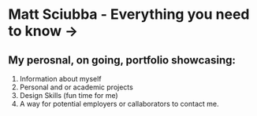 # Matt Sciubba - Everything you need to know ->
## My perosnal, on going, portfolio showcasing:
1. Information about myself
2. Personal and or academic projects
3. Design Skills (fun time for me)
4. A way for potential employers or callaborators to contact me.
